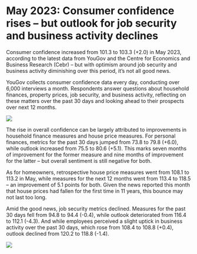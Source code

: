 # May 2023: Consumer confidence rises – but outlook for job security and business activity declines

Consumer confidence increased from 101.3 to 103.3 (+2.0) in May 2023, according to the latest data from YouGov and the Centre for Economics and Business Research (Cebr) – but with optimism around job security and business activity diminishing over this period, it’s not all good news.

YouGov collects consumer confidence data every day, conducting over 6,000 interviews a month. Respondents answer questions about household finances, property prices, job security, and business activity, reflecting on these matters over the past 30 days and looking ahead to their prospects over next 12 months.

![](./fig1.png)

The rise in overall confidence can be largely attributed to improvements in household finance measures and house price measures. For personal finances, metrics for the past 30 days jumped from 73.8 to 79.8 (+6.0), while outlook increased from 75.5 to 80.6 (+5.1). This marks seven months of improvement for the former measure and nine months of improvement for the latter – but overall sentiment is still negative for both.

As for homeowners, retrospective house price measures went from 108.1 to 113.2 in May, while measures for the next 12 months went from 113.4 to 118.5 – an improvement of 5.1 points for both. Given the news reported this month that house prices had fallen for the first time in 11 years, this bounce may not last too long.

Amid the good news, job security metrics declined. Measures for the past 30 days fell from 94.8 to 94.4 (-0.4), while outlook deteriorated from 116.4 to 112.1 (-4.3). And while employees perceived a slight uptick in business activity over the past 30 days, which rose from 108.4 to 108.8 (+0.4), outlook declined from 120.2 to 118.8 (-1.4).

![](./fig2.png)